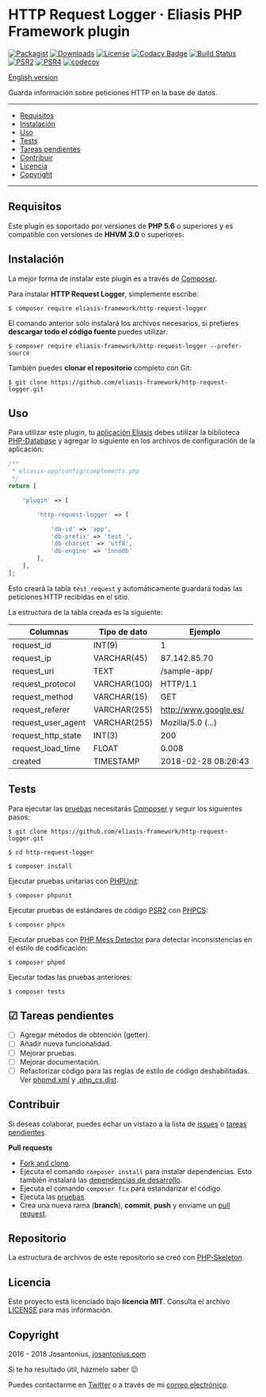 # HTTP Request Logger · Eliasis PHP Framework plugin

[![Packagist](https://img.shields.io/packagist/v/eliasis-framework/http-request-logger.svg)](https://packagist.org/packages/eliasis-framework/http-request-logger) [![Downloads](https://img.shields.io/packagist/dt/eliasis-framework/http-request-logger.svg)](https://github.com/eliasis-framework/http-request-logger) [![License](https://img.shields.io/packagist/l/eliasis-framework/http-request-logger.svg)](https://github.com/eliasis-framework/http-request-logger/blob/master/LICENSE) [![Codacy Badge](https://api.codacy.com/project/badge/Grade/604b93f429f5419ca30c57bfe646d0df)](https://www.codacy.com/app/Josantonius/http-request-logger?utm_source=github.com&amp;utm_medium=referral&amp;utm_content=eliasis-framework/http-request-logger&amp;utm_campaign=Badge_Grade) [![Build Status](https://travis-ci.org/eliasis-framework/http-request-logger.svg?branch=master)](https://travis-ci.org/eliasis-framework/http-request-logger) [![PSR2](https://img.shields.io/badge/PSR-2-1abc9c.svg)](http://www.php-fig.org/psr/psr-2/) [![PSR4](https://img.shields.io/badge/PSR-4-9b59b6.svg)](http://www.php-fig.org/psr/psr-4/) [![codecov](https://codecov.io/gh/eliasis-framework/http-request-logger/branch/master/graph/badge.svg)](https://codecov.io/gh/eliasis-framework/http-request-logger)

[English version](README.md)

Guarda información sobre peticiones HTTP en la base de datos.

---

- [Requisitos](#requisitos)
- [Instalación](#instalación)
- [Uso](#uso)
- [Tests](#tests)
- [Tareas pendientes](#-tareas-pendientes)
- [Contribuir](#contribuir)
- [Licencia](#licencia)
- [Copyright](#copyright)

---

## Requisitos

Este plugin es soportado por versiones de **PHP 5.6** o superiores y es compatible con versiones de **HHVM 3.0** o superiores.

## Instalación 

La mejor forma de instalar este plugin es a través de [Composer](http://getcomposer.org/download/).

Para instalar **HTTP Request Logger**, simplemente escribe:

    $ composer require eliasis-framework/http-request-logger

El comando anterior sólo instalará los archivos necesarios, si prefieres **descargar todo el código fuente** puedes utilizar:

    $ composer require eliasis-framework/http-request-logger --prefer-source

También puedes **clonar el repositorio** completo con Git:

    $ git clone https://github.com/eliasis-framework/http-request-logger.git

## Uso

Para utilizar este plugin, tu [aplicación Eliasis](https://github.com/eliasis-framework/eliasis) debes utilizar la biblioteca [PHP-Database](https://eliasis-framework.github.io/eliasis/v1.1.3/lang/en/#libraries-Database) y agregar lo siguiente en los archivos de configuración de la aplicación:

```php
/**
 * eliasis-app/config/complements.php
 */
return [

    'plugin' => [

        'http-request-logger' => [

            'db-id' => 'app',
            'db-prefix' => 'test_',
            'db-charset' => 'utf8',
            'db-engine' => 'innodb'
        ],
    ],
];
```

Esto creará la tabla `test_request` y automáticamente guardará todas las peticiones HTTP recibidas en el sitio.

La estructura de la tabla creada es la siguiente:

| Columnas | Tipo de dato | Ejemplo |
| --- | --- | --- |
| request_id | INT(9) | 1 |
| request_ip | VARCHAR(45) | 87.142.85.70 |
| request_uri | TEXT | /sample-app/ |
| request_protocol | VARCHAR(100) | HTTP/1.1 |
| request_method | VARCHAR(15) | GET |
| request_referer | VARCHAR(255) | http://www.google.es/ |
| request_user_agent | VARCHAR(255) | Mozilla/5.0 (...) |
| request_http_state | INT(3) | 200 |
| request_load_time | FLOAT | 0.008 |
| created | TIMESTAMP | 2018-02-28 08:26:43 |

## Tests 

Para ejecutar las [pruebas](tests) necesitarás [Composer](http://getcomposer.org/download/) y seguir los siguientes pasos:

    $ git clone https://github.com/eliasis-framework/http-request-logger.git
    
    $ cd http-request-logger

    $ composer install

Ejecutar pruebas unitarias con [PHPUnit](https://phpunit.de/):

    $ composer phpunit

Ejecutar pruebas de estándares de código [PSR2](http://www.php-fig.org/psr/psr-2/) con [PHPCS](https://github.com/squizlabs/PHP_CodeSniffer):

    $ composer phpcs

Ejecutar pruebas con [PHP Mess Detector](https://phpmd.org/) para detectar inconsistencias en el estilo de codificación:

    $ composer phpmd

Ejecutar todas las pruebas anteriores:

    $ composer tests

## ☑ Tareas pendientes

- [ ] Agregar métodos de obtención (getter).
- [ ] Añadir nueva funcionalidad.
- [ ] Mejorar pruebas.
- [ ] Mejorar documentación.
- [ ] Refactorizar código para las reglas de estilo de código deshabilitadas. Ver [phpmd.xml](phpmd.xml) y [.php_cs.dist](.php_cs.dist).

## Contribuir

Si deseas colaborar, puedes echar un vistazo a la lista de
[issues](https://github.com/eliasis-framework/http-request-logger/issues) o [tareas pendientes](#-tareas-pendientes).

**Pull requests**

* [Fork and clone](https://help.github.com/articles/fork-a-repo).
* Ejecuta el comando `composer install` para instalar dependencias.
  Esto también instalará las [dependencias de desarrollo](https://getcomposer.org/doc/03-cli.md#install).
* Ejecuta el comando `composer fix` para estandarizar el código.
* Ejecuta las [pruebas](#tests).
* Crea una nueva rama (**branch**), **commit**, **push** y envíame un
  [pull request](https://help.github.com/articles/using-pull-requests).

## Repositorio

La estructura de archivos de este repositorio se creó con [PHP-Skeleton](https://github.com/Josantonius/PHP-Skeleton).

## Licencia

Este proyecto está licenciado bajo **licencia MIT**. Consulta el archivo [LICENSE](LICENSE) para más información.

## Copyright

2016 - 2018 Josantonius, [josantonius.com](https://josantonius.com/)

Si te ha resultado útil, házmelo saber :wink:

Puedes contactarme en [Twitter](https://twitter.com/Josantonius) o a través de mi [correo electrónico](mailto:hello@josantonius.com).
